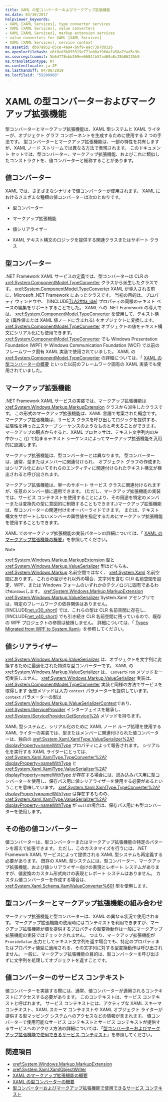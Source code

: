 ```yaml
---
title: XAML の型コンバーターおよびマークアップ拡張機能
ms.date: 03/30/2017
helpviewer_keywords:
- XAML [XAML Services], type converter services
- XAML [XAML Services], value converters
- XAML [XAML Services], markup extension services
- value converters for XAML [XAML Services]
- XAML [XAML Services], service context
ms.assetid: db07a952-05ce-4aa4-b6f9-aac7397d0326
ms.openlocfilehash: e6f8ed3b893319e771eb0af96da7a58a7fad5c9b
ms.sourcegitcommit: 5b6d778ebb269ee6684fb57ad69a8c28b06235b9
ms.translationtype: MT
ms.contentlocale: ja-JP
ms.lasthandoff: 04/08/2019
ms.locfileid: "59200988"
---
```

# <a name="type-converters-and-markup-extensions-for-xaml"></a>XAML の型コンバーターおよびマークアップ拡張機能
型コンバーターとマークアップ拡張機能は、XAML 型システムと XAML ライターが、オブジェクト グラフ コンポーネントを生成するために使用する 2 つの手法です。 型コンバーターとマークアップ拡張機能は、一部の特性を共有しますが、XAML ノード ストリームでは異なる方法で表現されます。 このドキュメント セットでは、型コンバーター、マークアップ拡張機能、およびこれに類似したコンストラクトを、値コンバーターと総称することがあります。  
  
<a name="value_converters"></a>   
## <a name="value-converters"></a>値コンバーター  
 XAML では、さまざまなシナリオで値コンバーターが使用されます。 XAML におけるさまざまな種類の値コンバーターは次のとおりです。  
  
-   型コンバーター  
  
-   マークアップ拡張機能  
  
-   値シリアライザー  
  
-   XAML テキスト構文のロジックを提供する関連クラスまたはサポート クラス  
  
<a name="type_converters"></a>   
## <a name="type-converters"></a>型コンバーター  
 .NET Framework XAML サービスの定義では、型コンバーターは CLR の <xref:System.ComponentModel.TypeConverter> クラスから派生したクラスです。 <xref:System.ComponentModel.TypeConverter> XAML が導入される前に、Microsoft .NET Framework にあったクラスです。 当初の目的は、プロパティ ウィンドウや、 [!INCLUDE[TLA2#tla_ide](../../../includes/tla2sharptla-ide-md.md)] プロパティの同様のテキスト ベースの編集をサポートすることでした。 XAML への .NET Framework の導入では、 <xref:System.ComponentModel.TypeConverter> を使用して、テキスト構文 (属性値または XAML 値ノードに含まれる) をオブジェクトに変換します。 <xref:System.ComponentModel.TypeConverter> オブジェクトの値をテキスト構文にシリアル化にも使用できます。 <xref:System.ComponentModel.TypeConverter> でも Windows Presentation Foundation (WPF) や Windows Communication Foundation (WCF) で以前のフレームワーク固有 XAML 実装で使用されていました。 XAML の <xref:System.ComponentModel.TypeConverter> の詳細については、「 [XAML の型コンバーターの概要](type-converters-for-xaml-overview.md) といった以前のフレームワーク固有の XAML 実装でも使用されていました。
  
<a name="markup_extensions"></a>   
## <a name="markup-extensions"></a>マークアップ拡張機能  
 .NET Framework XAML サービスの実装では、マークアップ拡張機能は <xref:System.Windows.Markup.MarkupExtension> クラスから派生したクラスです。 この形式のマークアップ拡張機能は、XAML 言語で考案された概念です。 マークアップ拡張機能は、サービス クラスを呼び出してロジックを提供する、拡張性を持ったエスケープ シーケンスのようなものと考えることができます。 マークアップの観点からすると、XAML プロセッサは、テキスト文字列内の左中かっこ ({) で始まるテキスト シーケンスによってマークアップ拡張機能を汎用的に認識します。  
  
 マークアップ拡張機能は、型コンバーターとは異なります。 型コンバーターは、通常、型またはメンバーに関連付けられ、 オブジェクト グラフの作成またはシリアル化においてそれらのエンティティに関連付けられたテキスト構文が検出されると呼び出されます。  
  
 マークアップ拡張機能は、単一のサポート サービス クラスに関連付けられますが、任意のメンバー値に適用できます。 (ただし、マークアップ拡張機能の実装では、サービス コンテキストを使用することにより、その用途を特定のメンバーまたは変換先の型に意図的に制限することもできます。)マークアップ拡張機能は、型コンバーターの関連付けをオーバーライドできます。 または、テキスト構文をサポートしないメンバーの属性値を指定するためにマークアップ拡張機能を使用することもできます。  
  
 XAML でのマークアップ拡張機能の実装パターンの詳細については、「 [XAML のマークアップ拡張機能の概要](markup-extensions-for-xaml-overview.md)」を参照してください。  
  
> [!NOTE]
>  <xref:System.Windows.Markup.MarkupExtension> 型と <xref:System.Windows.Markup.ValueSerializer> 型はどちらも、 <xref:System.Windows.Markup> 名前空間ではなく、 <xref:System.Xaml> 名前空間にあります。 これらの型がそれ以外の場合、文字列を含む CLR 名前空間を設定、WPF、または Windows フォームのいずれかのテクノロジに固有であるわけ`Windows`します。 <xref:System.Windows.Markup.MarkupExtension> <xref:System.Windows.Markup.ValueSerializer> System.Xaml アセンブリでは、特定のフレームワークの依存関係はありません。 [!INCLUDE[net_v30_short](../../../includes/net-v30-short-md.md)] では、これらの型は CLR 名前空間に存在し、 [!INCLUDE[net_v40_short](../../../includes/net-v40-short-md.md)] でも引き続き CLR 名前空間に残っているので、既存の WPF プロジェクトの参照は破損しません。 詳細については、「 [Types Migrated from WPF to System.Xaml](types-migrated-from-wpf-to-system-xaml.md)」を参照してください。  
  
<a name="value_serializers"></a>   
## <a name="value-serializers"></a>値シリアライザー  
 <xref:System.Windows.Markup.ValueSerializer> は、オブジェクトを文字列に変換するために最適化された特殊な型コンバーターです。 XAML の <xref:System.Windows.Markup.ValueSerializer> は、 `ConvertFrom` メソッドを一切実装しません。 <xref:System.Windows.Markup.ValueSerializer> 実装は、 <xref:System.ComponentModel.TypeConverter> 実装と同様の方法でサービスを取得します 仮想メソッドは入力 `context` パラメーターを提供しています。 `context` パラメーターの型は <xref:System.Windows.Markup.IValueSerializerContext>であり、 <xref:System.IServiceProvider> インターフェイスを継承し、 <xref:System.IServiceProvider.GetService%2A> メソッドを持ちます。  
  
 XAML 型システムと、シリアル化のために XAML ノード ループ処理を使用する XAML ライターの実装では、型またはメンバーに関連付けられた値コンバーターは、独自の <xref:System.Xaml.XamlType.ValueSerializer%2A?displayProperty=nameWithType> プロパティによって報告されます。 シリアル化を実行する XAML ライターにとっては、 <xref:System.Xaml.XamlType.TypeConverter%2A?displayProperty=nameWithType> と <xref:System.Xaml.XamlType.ValueSerializer%2A?displayProperty=nameWithType> が存在する場合には、読み込みパス用に型コンバーターを使用し、保存パス用に値シリアライザーを使用する必要があるということを意味しています。 <xref:System.Xaml.XamlType.TypeConverter%2A?displayProperty=nameWithType> は存在するものの、 <xref:System.Xaml.XamlType.ValueSerializer%2A?displayProperty=nameWithType> が `null`の場合は、保存パス用にも型コンバーターを使用します。  
  
<a name="other_value_converters"></a>   
## <a name="other-value-converters"></a>その他の値コンバーター  
 値コンバーターは、型コンバーターまたはマークアップ拡張機能の特定のパターンを超えて拡張できます。 ただし、このカスタマイズを行うには、.NET Framework XAML サービスによって提供される XAML 型システムも再定義する必要があります。 既存の XAML 型システムには、型コンバーター、マークアップ拡張機能、および値シリアライザー向けの表現とレポート システムがありますが、値変換のカスタム形式向けの表現とレポート システムはありません。 カスタム値コンバーターを作成する場合は、 <xref:System.Xaml.Schema.XamlValueConverter%601> 型を使用します。  
  
<a name="type_converters_and_markup_extensions_in_combination"></a>   
## <a name="type-converters-and-markup-extensions-in-combination"></a>型コンバーターとマークアップ拡張機能の組み合わせ  
 マークアップ拡張機能と型コンバーターは、XAML の異なる状況で使用されます。 マークアップ拡張機能の使用時にはコンテキストを利用できますが、マークアップ拡張機能が値を提供するプロパティの型変換動作は一般にマークアップ拡張機能の実装ではチェックされません。 つまり、マークアップ拡張機能が `ProvideValue` 出力としてテキスト文字列を返す場合でも、特定のプロパティまたはプロパティ値型に適用される、その文字列に対する型変換動作は呼び出されません。 一般に、マークアップ拡張機能の目的は、型コンバーターを呼び出さずに文字列を処理してオブジェクトを返すことです。  
  
<a name="service_context_for_a_value_converter"></a>   
## <a name="service-context-for-a-value-converter"></a>値コンバーターのサービス コンテキスト  
 値コンバーターを実装する際には、通常、値コンバーターが適用されるコンテキストにアクセスする必要があります。 このコンテキストは、サービス コンテキストと呼ばれます。 サービス コンテキストには、アクティブな XAML スキーマ コンテキスト、XAML スキーマ コンテキストや XAML オブジェクト ライターが提供する型マッピング システムへのアクセスなどの情報が含まれます。 値コンバーターで使用可能なサービス コンテキストとサービス コンテキストが提供するサービスへのアクセス方法の詳細については、「[型コンバーターおよびマークアップ拡張機能で使用できるサービス コンテキスト](service-contexts-available-to-type-converters-and-markup-extensions.md)」を参照してください。  
  
## <a name="see-also"></a>関連項目

- <xref:System.Windows.Markup.MarkupExtension>
- <xref:System.Xaml.XamlObjectWriter>
- [XAML のマークアップ拡張機能の概要](markup-extensions-for-xaml-overview.md)
- [XAML の型コンバーターの概要](type-converters-for-xaml-overview.md)
- [型コンバーターおよびマークアップ拡張機能で使用できるサービス コンテキスト](service-contexts-available-to-type-converters-and-markup-extensions.md)
